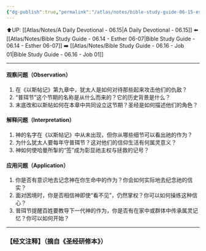 ```yaml
---
{"dg-publish":true,"permalink":"/atlas/notes/bible-study-guide-06-15-esther-09/"}
---
```


⬆️UP: [[Atlas/Notes/A Daily Devotional - 06.15\|A Daily Devotional - 06.15]]
⬅️ [[Atlas/Notes/Bible Study Guide - 06.14 - Esther 06-07\|Bible Study Guide - 06.14 - Esther 06-07]]
➡️ [[Atlas/Notes/Bible Study Guide - 06.16 - Job 01\|Bible Study Guide - 06.16 - Job 01]] 

---

#### 观察问题（Observation）

1. 在《以斯帖记》第九章中，犹太人是如何对待那些起来攻击他们的仇敌？
2. “普珥节”这个节期的名称是从什么而来的？它的历史背景是什么？
3. 末底改和以斯帖如何在本章中共同设立这节期？圣经是如何描述他们的角色？

#### 解释问题（Interpretation）

1. 神的名字在《以斯帖记》中从未出现，但你从哪些细节可以看出祂的作为？
2. 为什么犹太人要每年守普珥节？这对他们的信仰生活有何属灵意义？
3. 神如何使哈曼所掣的“签”成为彰显祂主权与拯救的记号？

#### 应用问题（Application）

1. 你是否有意识地去记念神在你生命中的作为？你会如何实际地去纪念祂的信实？
2. 面对困境时，你是否相信神即使“看不见”，仍然掌权？你可以如何操练这种信心？
3. 普珥节提醒百姓要教导下一代神的作为，你是否有在家中或群体中传承属灵记忆？你可以如何开始？

---
### 【经文注释】（摘自《圣经研修本》）

